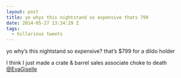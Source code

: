 ```yaml
---
layout: post
title: yo whys this nightstand so expensive thats 799
date: 2014-05-27 13:24:29 Z
tags:
  - hillarious tweets
---
```

yo why’s this nightstand so expensive? that’s $799 for a dildo holder

I think I just made a crate & barrel sales associate choke to death [@EvaGiselle](https://twitter.com/evagiselle/status/468863763253571585)

